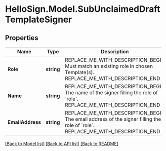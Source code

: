 # HelloSign.Model.SubUnclaimedDraftTemplateSigner

## Properties

Name | Type | Description | Notes
------------ | ------------- | ------------- | -------------
**Role** | **string** | REPLACE_ME_WITH_DESCRIPTION_BEGIN Must match an existing role in chosen Template(s). REPLACE_ME_WITH_DESCRIPTION_END | 
**Name** | **string** | REPLACE_ME_WITH_DESCRIPTION_BEGIN The name of the signer filling the role of &#x60;role&#x60;. REPLACE_ME_WITH_DESCRIPTION_END | 
**EmailAddress** | **string** | REPLACE_ME_WITH_DESCRIPTION_BEGIN The email address of the signer filling the role of &#x60;role&#x60;. REPLACE_ME_WITH_DESCRIPTION_END | 

[[Back to Model list]](../README.md#documentation-for-models) [[Back to API list]](../README.md#documentation-for-api-endpoints) [[Back to README]](../README.md)

